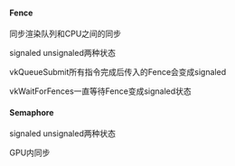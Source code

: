 #### Fence

同步渲染队列和CPU之间的同步

signaled unsignaled两种状态

vkQueueSubmit所有指令完成后传入的Fence会变成signaled

vkWaitForFences一直等待Fence变成signaled状态

#### Semaphore

signaled unsignaled两种状态

GPU内同步
